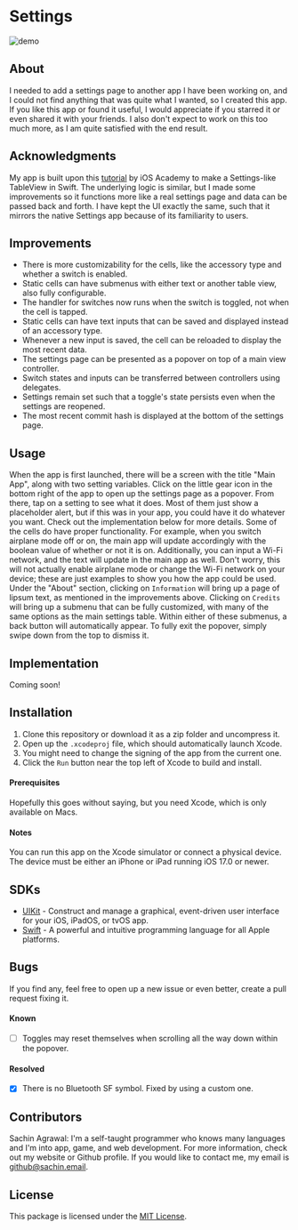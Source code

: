 # Settings

![demo](demo.gif)

## About
I needed to add a settings page to another app I have been working on, and I could not find anything that was quite what I wanted, so I created this app. If you like this app or found it useful, I would appreciate if you starred it or even shared it with your friends. I also don't expect to work on this too much more, as I am quite satisfied with the end result.

## Acknowledgments
My app is built upon this [tutorial](https://www.youtube.com/watch?v=2FigkAlz1Bg) by iOS Academy to make a Settings-like TableView in Swift. The underlying logic is similar, but I made some improvements so it functions more like a real settings page and data can be passed back and forth. I have kept the UI exactly the same, such that it mirrors the native Settings app because of its familiarity to users.

## Improvements
* There is more customizability for the cells, like the accessory type and whether a switch is enabled.
* Static cells can have submenus with either text or another table view, also fully configurable.
* The handler for switches now runs when the switch is toggled, not when the cell is tapped.
* Static cells can have text inputs that can be saved and displayed instead of an accessory type.
* Whenever a new input is saved, the cell can be reloaded to display the most recent data.
* The settings page can be presented as a popover on top of a main view controller.
* Switch states and inputs can be transferred between controllers using delegates.
* Settings remain set such that a toggle's state persists even when the settings are reopened.
* The most recent commit hash is displayed at the bottom of the settings page.

## Usage
When the app is first launched, there will be a screen with the title "Main App", along with two setting variables. Click on the little gear icon in the bottom right of the app to open up the settings page as a popover. From there, tap on a setting to see what it does. Most of them just show a placeholder alert, but if this was in your app, you could have it do whatever you want. Check out the implementation below for more details. Some of the cells do have proper functionality. For example, when you switch airplane mode off or on, the main app will update accordingly with the boolean value of whether or not it is on. Additionally, you can input a Wi-Fi network, and the text will update in the main app as well. Don't worry, this will not actually enable airplane mode or change the Wi-Fi network on your device; these are just examples to show you how the app could be used. Under the "About" section, clicking on `Information` will bring up a page of lipsum text, as mentioned in the improvements above. Clicking on `Credits` will bring up a submenu that can be fully customized, with many of the same options as the main settings table. Within either of these submenus, a back button will automatically appear. To fully exit the popover, simply swipe down from the top to dismiss it.

## Implementation
Coming soon!

## Installation
1. Clone this repository or download it as a zip folder and uncompress it.
2. Open up the `.xcodeproj` file, which should automatically launch Xcode.
3. You might need to change the signing of the app from the current one.
4. Click the `Run` button near the top left of Xcode to build and install.

#### Prerequisites
Hopefully this goes without saying, but you need Xcode, which is only available on Macs.

#### Notes
You can run this app on the Xcode simulator or connect a physical device. <br>
The device must be either an iPhone or iPad running iOS 17.0 or newer.

## SDKs
* [UIKit](https://developer.apple.com/documentation/uikit/) - Construct and manage a graphical, event-driven user interface for your iOS, iPadOS, or tvOS app.
* [Swift](https://developer.apple.com/swift/) - A powerful and intuitive programming language for all Apple platforms.

## Bugs
If you find any, feel free to open up a new issue or even better, create a pull request fixing it.

#### Known
- [ ] Toggles may reset themselves when scrolling all the way down within the popover.

#### Resolved
- [x] There is no Bluetooth SF symbol. Fixed by using a custom one.

## Contributors
Sachin Agrawal: I'm a self-taught programmer who knows many languages and I'm into app, game, and web development. For more information, check out my website or Github profile. If you would like to contact me, my email is [github@sachin.email](mailto:github@sachin.email).

## License
This package is licensed under the [MIT License](LICENSE.txt).
